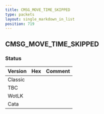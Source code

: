 ```yaml
---
title: CMSG_MOVE_TIME_SKIPPED
type: packets
layout: single_markdown_in_list
position: 719
---
```


## CMSG_MOVE_TIME_SKIPPED

### Status

Version | Hex | Comment
---------- | ---------- | ---------- 
Classic |  |  
TBC |  |  
WotLK |  |  
Cata |  |  
